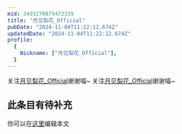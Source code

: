 ```yaml
---
mid: 3493270879472339
title: "月见梨花_Official"
pubDate: "2024-11-04T11:22:12.674Z"
updatedDate: "2024-11-04T11:22:12.674Z"
profile:
  {
    Nickname: ["月见梨花_Official"],
  }
---
```


关注[月见梨花_Official](https://space.bilibili.com/3493270879472339)谢谢喵~ 关注[月见梨花_Official](https://space.bilibili.com/3493270879472339)谢谢喵~

## 此条目有待补充
你可以在[这里](https://github.com/Yuhanawa/VTuber.ICU/edit/master/src/content/v/月见梨花_Official/index.md)编辑本文

